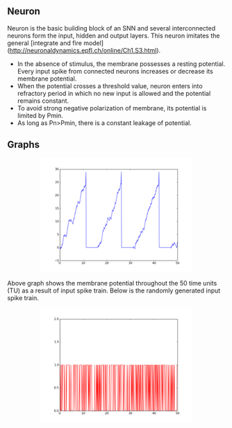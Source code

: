 ## Neuron
Neuron is the basic building block of an SNN and several interconnected neurons form the input, hidden and output layers. This neuron imitates the general [integrate and fire model] (http://neuronaldynamics.epfl.ch/online/Ch1.S3.html). 
* In the absence of stimulus, the membrane possesses a resting potential. Every input spike from connected neurons increases or decrease its membrane potential. 
* When the potential crosses a threshold value, neuron enters into refractory period in which no new input is allowed and the potential remains constant. 
* To avoid strong negative polarization of membrane, its potential is limited by Pmin.
* As long as Pn>Pmin, there is a constant leakage of potential.

## Graphs

<p align="center">
  <img src="neuron.png" width="350"/>
</p>

Above graph shows the membrane potential throughout the 50 time units (TU) as a result of input spike train. Below is the randomly generated input spike train. 

<p align="center">
  <img src="spikes.png" width="350"/>
</p>
